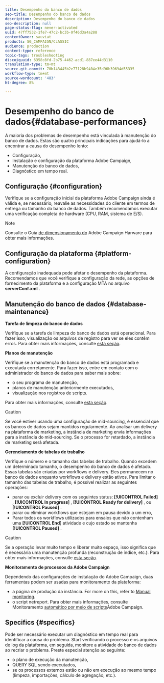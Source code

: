 ```yaml
---
title: Desempenho do banco de dados
seo-title: Desempenho do banco de dados
description: Desempenho do banco de dados
seo-description: null
page-status-flag: never-activated
uuid: 47ff7532-1fe7-47c2-bc3b-0f46d3a4a288
contentOwner: sauviat
products: SG_CAMPAIGN/CLASSIC
audience: production
content-type: reference
topic-tags: troubleshooting
discoiquuid: 6358c8fd-2b75-4462-acd1-887ee44d3110
translation-type: tm+mt
source-git-commit: 70b143445b2e77128b9404e35d96b39694d55335
workflow-type: tm+mt
source-wordcount: '483'
ht-degree: 8%

---
```



# Desempenho do banco de dados{#database-performances}

A maioria dos problemas de desempenho está vinculada à manutenção do banco de dados. Estas são quatro principais indicações para ajudá-lo a encontrar a causa do desempenho lento:

* Configuração,
* Instalação e configuração da plataforma Adobe Campaign,
* Manutenção do banco de dados,
* Diagnóstico em tempo real.

## Configuração {#configuration}

Verifique se a configuração inicial da plataforma Adobe Campaign ainda é válida e, se necessário, reavalie as necessidades do cliente em termos de entrega ou tamanho do banco de dados. Também recomendamos executar uma verificação completa de hardware (CPU, RAM, sistema de E/S).

>[!NOTE]
>
>Consulte o Guia [de dimensionamento do](https://helpx.adobe.com/br/campaign/kb/hardware-sizing-guide.html) Adobe Campaign Harware para obter mais informações.

## Configuração da plataforma {#platform-configuration}

A configuração inadequada pode afetar o desempenho da plataforma. Recomendamos que você verifique a configuração da rede, as opções de fornecimento da plataforma e a configuração MTA no arquivo **serverConf.xml** .

## Manutenção do banco de dados {#database-maintenance}

**Tarefa de limpeza do banco de dados**

Verifique se a tarefa de limpeza do banco de dados está operacional. Para fazer isso, visualização os arquivos de registro para ver se eles contêm erros. Para obter mais informações, consulte [esta seção](../../production/using/database-cleanup-workflow.md).

**Planos de manutenção**

Verifique se a manutenção do banco de dados está programada e executada corretamente. Para fazer isso, entre em contato com o administrador do banco de dados para saber mais sobre:

* o seu programa de manutenção,
* planos de manutenção anteriormente executados,
* visualização nos registros de scripts.

Para obter mais informações, consulte [esta seção](../../production/using/recommendations.md).

>[!CAUTION]
>
>Se você estiver usando uma configuração de mid-sourcing, é essencial que os bancos de dados sejam mantidos regularmente. Ao analisar um delivery na plataforma de marketing, a instância de marketing envia informações para a instância do mid-sourcing. Se o processo for retardado, a instância de marketing será afetada.

**Gerenciamento de tabelas de trabalho**

Verifique o número e o tamanho das tabelas de trabalho. Quando excedem um determinado tamanho, o desempenho do banco de dados é afetado. Essas tabelas são criadas por workflows e delivery. Eles permanecem no banco de dados enquanto workflows e delivery estão ativos. Para limitar o tamanho das tabelas de trabalho, é possível realizar as seguintes operações:

* parar ou excluir delivery com os seguintes status: **[!UICONTROL Failed]** , **[!UICONTROL In progress]** , **[!UICONTROL Ready for delivery]** , ou **[!UICONTROL Paused]** .
* parar ou eliminar workflows que estejam em pausa devido a um erro,
* Parar todos os workflows utilizados para ensaios que não contenham uma **[!UICONTROL End]** atividade e cujo estado se mantenha **[!UICONTROL Paused]** .

>[!CAUTION]
>
>Se a operação levar muito tempo e liberar muito espaço, isso significa que é necessária uma manutenção profunda (reconstrução de índice, etc.). Para obter mais informações, consulte [esta seção](../../production/using/recommendations.md).

**Monitoramento de processos da Adobe Campaign**

Dependendo das configurações de instalação do Adobe Campaign, duas ferramentas podem ser usadas para monitoramento da plataforma:

* a página de produção da instância. For more on this, refer to [Manual monitoring](../../production/using/monitoring-processes.md#manual-monitoring).
* o script netreport. Para obter mais informações, consulte Monitoramento [automático por meio de scripts](../../production/using/monitoring-processes.md#automatic-monitoring-via-adobe-campaign-scripts)Adobe Campaign.

## Specifics {#specifics}

Pode ser necessário executar um diagnóstico em tempo real para identificar a causa do problema. Start verificando o processo e os arquivos de log da plataforma, em seguida, monitore a atividade do banco de dados ao recriar o problema. Preste especial atenção ao seguinte:

* o plano de execução da manutenção,
* QUERY SQL sendo executados,
* se os processos externos estão ou não em execução ao mesmo tempo (limpeza, importações, cálculo de agregação, etc.).

